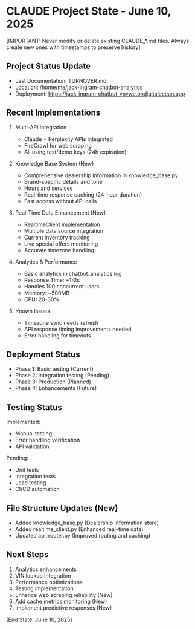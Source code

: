 # CLAUDE Project State - June 10, 2025
[IMPORTANT: Never modify or delete existing CLAUDE_*.md files. Always create new ones with timestamps to preserve history]

## Project Status Update
- Last Documentation: TURNOVER.md
- Location: /home/me/jack-ingram-chatbot-analytics
- Deployment: https://jack-ingram-chatbot-yovwe.ondigitalocean.app

## Recent Implementations
1. Multi-API Integration
   - Claude + Perplexity APIs integrated
   - FireCrawl for web scraping
   - All using test/demo keys (24h expiration)

2. Knowledge Base System (New)
   - Comprehensive dealership information in knowledge_base.py
   - Brand-specific details and tone
   - Hours and services
   - Real-time response caching (24-hour duration)
   - Fast access without API calls

3. Real-Time Data Enhancement (New)
   - RealtimeClient implementation
   - Multiple data source integration
   - Current inventory tracking
   - Live special offers monitoring
   - Accurate timezone handling

4. Analytics & Performance
   - Basic analytics in chatbot_analytics.log
   - Response Time: ~1-2s
   - Handles 100 concurrent users
   - Memory: ~500MB
   - CPU: 20-30%

5. Known Issues
   - Timezone sync needs refresh
   - API response timing improvements needed
   - Error handling for timeouts

## Deployment Status
- Phase 1: Basic testing (Current)
- Phase 2: Integration testing (Pending)
- Phase 3: Production (Planned)
- Phase 4: Enhancements (Future)

## Testing Status
Implemented:
- Manual testing
- Error handling verification
- API validation

Pending:
- Unit tests
- Integration tests
- Load testing
- CI/CD automation

## File Structure Updates (New)
- Added knowledge_base.py (Dealership information store)
- Added realtime_client.py (Enhanced real-time data)
- Updated api_router.py (Improved routing and caching)

## Next Steps
1. Analytics enhancements
2. VIN lookup integration
3. Performance optimizations
4. Testing implementation
5. Enhance web scraping reliability (New)
6. Add cache metrics monitoring (New)
7. Implement predictive responses (New)

[End State: June 10, 2025]
